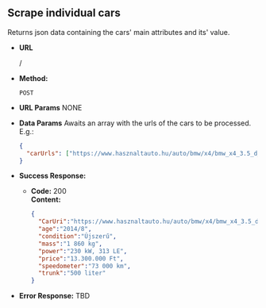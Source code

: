 **Scrape individual cars**
----
  Returns json data containing the cars' main attributes and its' value.

* **URL**

  /

* **Method:**

  `POST`
  
*  **URL Params**
    NONE

* **Data Params**
  Awaits an array with the urls of the cars to be processed. E.g.:
  ```json
  {
    "carUrls": ["https://www.hasznaltauto.hu/auto/bmw/x4/bmw_x4_3.5_d_automata_m-packet.x-line.313le-11200623"]
  }
  ```
  
* **Success Response:**

  * **Code:** 200 <br />
    **Content:** 
    ```json
    {
      "CarUri":"https://www.hasznaltauto.hu/auto/bmw/x4/bmw_x4_3.5_d_automata_m-packet.x-line.313le-11200623",
      "age":"2014/8",
      "condition":"Újszerű",
      "mass":"1 860 kg",
      "power":"230 kW, 313 LE",
      "price":"13.300.000 Ft",
      "speedometer":"73 000 km",
      "trunk":"500 liter"
    }
    ```
 
* **Error Response:**
TBD
